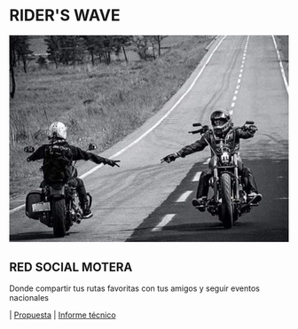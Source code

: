 # RIDER'S WAVE

![](img/saludoMotero.jpg)


## RED SOCIAL MOTERA

Donde compartir tus rutas favoritas con tus amigos y seguir eventos nacionales


| [Propuesta](/Propuesta.md) |  [Informe técnico](/InformeTecnico.md)
